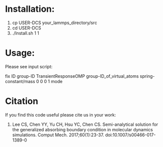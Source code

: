 # Installation:

1. cp USER-DCS your_lammps_directory/src
2. cd USER-DCS
3. ./Install.sh 1 1

# Usage:

Please see input script:

fix ID group-ID TransientResponseOMP group-ID_of_virtual_atoms spring-constant/mass 0 0 0 1 mode

# Citation

If you find this code useful please cite us in your work:

1. Lee CS, Chen YY, Yu CH, Hsu YC, Chen CS. Semi-analytical solution for the generalized absorbing boundary condition in molecular dynamics simulations. Comput Mech. 2017;60(1):23-37. doi:10.1007/s00466-017-1389-0
